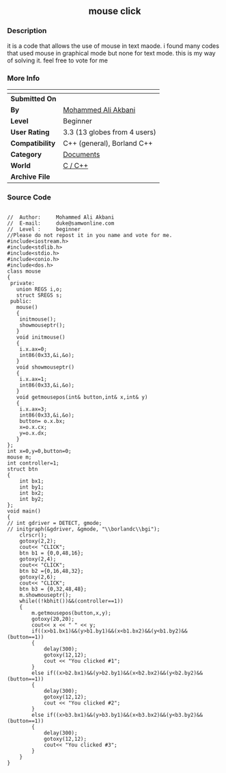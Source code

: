 ﻿<div align="center">

## mouse click


</div>

### Description

it is a code that allows the use of mouse in text maode. i found many codes that used mouse in graphical mode but none for text mode. this is my way of solving it. feel free to vote for me
 
### More Info
 


<span>             |<span>
---                |---
**Submitted On**   |
**By**             |[Mohammed Ali Akbani](https://github.com/Planet-Source-Code/PSCIndex/blob/master/ByAuthor/mohammed-ali-akbani.md)
**Level**          |Beginner
**User Rating**    |3.3 (13 globes from 4 users)
**Compatibility**  |C\+\+ \(general\), Borland C\+\+
**Category**       |[Documents](https://github.com/Planet-Source-Code/PSCIndex/blob/master/ByCategory/documents__3-27.md)
**World**          |[C / C\+\+](https://github.com/Planet-Source-Code/PSCIndex/blob/master/ByWorld/c-c.md)
**Archive File**   |[](https://github.com/Planet-Source-Code/mohammed-ali-akbani-mouse-click__3-1033/archive/master.zip)





### Source Code

```

//	Author:		Mohammed Ali Akbani
//	E-mail:		duke@samwonline.com
//	Level :		beginner
//Please do not repost it in you name and vote for me.
#include<iostream.h>
#include<stdlib.h>
#include<stdio.h>
#include<conio.h>
#include<dos.h>
class mouse
{
 private:
   union REGS i,o;
   struct SREGS s;
 public:
   mouse()
   {
    initmouse();
    showmouseptr();
   }
   void initmouse()
   {
    i.x.ax=0;
    int86(0x33,&i,&o);
   }
   void showmouseptr()
   {
    i.x.ax=1;
    int86(0x33,&i,&o);
   }
   void getmousepos(int& button,int& x,int& y)
   {
    i.x.ax=3;
    int86(0x33,&i,&o);
    button= o.x.bx;
    x=o.x.cx;
    y=o.x.dx;
   }
};
int x=0,y=0,button=0;
mouse m;
int controller=1;
struct btn
{
	int bx1;
	int by1;
	int bx2;
	int by2;
};
void main()
{
// int gdriver = DETECT, gmode;
// initgraph(&gdriver, &gmode, "\\borlandc\\bgi");
	clrscr();
	gotoxy(2,2);
	cout<< "CLICK";
	btn b1 = {0,0,48,16};
	gotoxy(2,4);
	cout<< "CLICK";
	btn b2 ={0,16,48,32};
	gotoxy(2,6);
	cout<< "CLICK";
	btn b3 = {0,32,48,48};
	m.showmouseptr();
	while((!kbhit())&&(controller==1))
	{
		m.getmousepos(button,x,y);
		gotoxy(20,20);
		cout<< x << " " << y;
		if((x>b1.bx1)&&(y>b1.by1)&&(x<b1.bx2)&&(y<b1.by2)&&(button==1))
		{
			delay(300);
			gotoxy(12,12);
			cout << "You clicked #1";
		}
		else if((x>b2.bx1)&&(y>b2.by1)&&(x<b2.bx2)&&(y<b2.by2)&&(button==1))
		{
			delay(300);
			gotoxy(12,12);
			cout << "You clicked #2";
		}
		else if((x>b3.bx1)&&(y>b3.by1)&&(x<b3.bx2)&&(y<b3.by2)&&(button==1))
		{
			delay(300);
			gotoxy(12,12);
			cout<< "You clicked #3";
		}
	}
}
```

